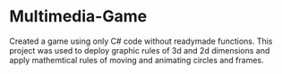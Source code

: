 # Multimedia-Game
Created a game using only C# code without readymade functions.
This project was used to deploy graphic rules of 3d and 2d dimensions and apply mathemtical rules of moving and animating circles and frames.
